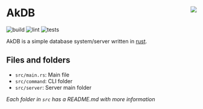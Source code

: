 # AkDB <img src=https://forthebadge.com/images/badges/it-works-why.svg align=right>
![build](https://github.com/Ak-DataBase/Server/actions/workflows/build-rust.yml/badge.svg)
![lint](https://github.com/Ak-DataBase/Server/actions/workflows/lint.yml/badge.svg)
![tests](https://github.com/Ak-DataBase/Server/actions/workflows/test.yml/badge.svg)

AkDB is a simple database system/server written in [rust](https://www.rust-lang.org/).

## Files and folders

- `src/main.rs`: Main file
- `src/command`: CLI folder
- `src/server`: Server main folder

*Each folder in `src` has a README.md with more information*
